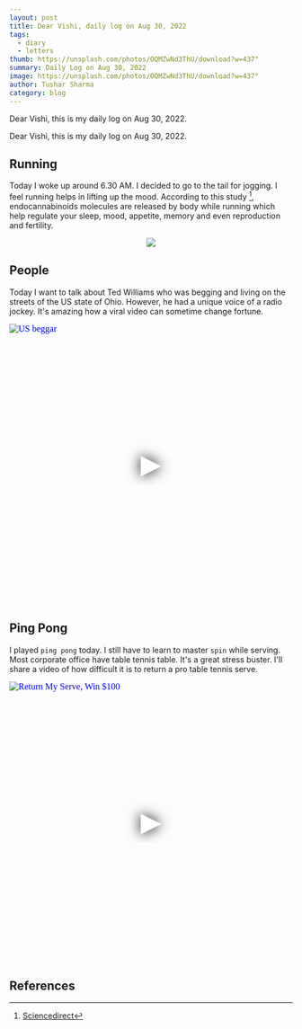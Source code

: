 ```yaml
---
layout: post
title: Dear Vishi, daily log on Aug 30, 2022
tags:
  - diary
  - letters
thumb: https://unsplash.com/photos/OQMZwNd3ThU/download?w=437"
summary: Daily Log on Aug 30, 2022
image: https://unsplash.com/photos/OQMZwNd3ThU/download?w=437"
author: Tushar Sharma
category: blog
---
```


Dear Vishi, this is my daily log on Aug 30, 2022.<!-- truncate_here -->

Dear Vishi, this is my daily log on Aug 30, 2022.


## Running

Today I woke up around 6.30 AM. I decided to go to the tail for jogging. I feel running helps in lifting up the mood. According to this study [^study], endocannabinoids molecules are released by body while running which help regulate your sleep, mood, appetite, memory and even reproduction and fertility.

<center>
<a href="https://connect.garmin.com/modern/activity/9506839415" target="_blank">
<img src="https://i.imgur.com/JkH2mtv.png" />
</a>
</center>

## People

Today I want to talk about Ted Williams who was begging and living on the streets of the US state of Ohio. However, he had a unique voice of a radio jockey. It's amazing how a viral video can sometime change fortune.

<iframe
  style="position: relative;  width: 100%;" 
   height="500"
  src="https://www.youtube.com/embed/TWmPhDyjY8Y&autoplay=1"
  srcdoc="<style>*{padding:0;margin:0;overflow:hidden}html,body{height:100%}img,span{position:absolute;width:100%;top:0;bottom:0;margin:auto}span{height:1.5em;text-align:center;font:48px/1.5 sans-serif;color:white;text-shadow:0 0 0.5em black}</style><a href=https://www.youtube.com/embed/TWmPhDyjY8Y?autoplay=1><img src=https://img.youtube.com/vi/TWmPhDyjY8Y/hqdefault.jpg alt='US beggar's priceless gift
'><span>▶</span></a>"
  frameborder="0"
  allow="accelerometer; autoplay; encrypted-media; gyroscope; picture-in-picture"
  allowfullscreen
  title="US beggar's priceless gift
"
></iframe><br>

## Ping Pong

I played `ping pong` today. I still have to learn to master `spin` while serving. Most corporate office have table tennis table. It's a great stress buster. I'll share a video of how difficult it is to return a pro table tennis serve.  

<iframe
  style="position: relative;  width: 100%;" 
   height="500"
  src="https://www.youtube.com/embed/K9hnwZmTLGA&autoplay=1"
  srcdoc="<style>*{padding:0;margin:0;overflow:hidden}html,body{height:100%}img,span{position:absolute;width:100%;top:0;bottom:0;margin:auto}span{height:1.5em;text-align:center;font:48px/1.5 sans-serif;color:white;text-shadow:0 0 0.5em black}</style><a href=https://www.youtube.com/embed/K9hnwZmTLGA?autoplay=1><img src=https://img.youtube.com/vi/K9hnwZmTLGA/hqdefault.jpg alt='Return My Serve, Win $100'><span>▶</span></a>"
  frameborder="0"
  allow="accelerometer; autoplay; encrypted-media; gyroscope; picture-in-picture"
  allowfullscreen
  title="Return My Serve, Win $100"
></iframe><br>


## References


[^study]: [Sciencedirect](https://www.sciencedirect.com/science/article/abs/pii/S0306453021000470)
